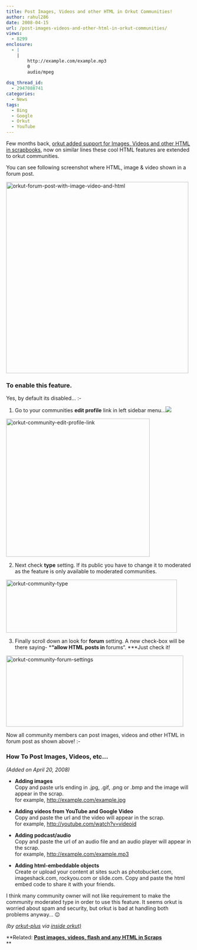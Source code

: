 ```yaml
---
title: Post Images, Videos and other HTML in Orkut Communities!
author: rahul286
date: 2008-04-15
url: /post-images-videos-and-other-html-in-orkut-communities/
views:
  - 8299
enclosure:
  - |
    |
        http://example.com/example.mp3
        0
        audio/mpeg
        
dsq_thread_id:
  - 2947088741
categories:
  - News
tags:
  - Bing
  - Google
  - Orkut
  - YouTube
---
```

Few months back, [orkut added support for Images, Videos and other HTML in scrapbooks][1], now on similar lines these cool HTML features are extended to orkut communities.

You can see following screenshot where HTML, image & video shown in a forum post.

[<img class="alignnone size-full wp-image-979" title="orkut-forum-post-with-image-video-and-html" src="http://cdn.devilsworkshop.org/files/2008/04/orkut-forum-post-with-image-video-and-html.jpg" alt="orkut-forum-post-with-image-video-and-html" width="494" height="519" />][2]

### To enable this feature.

Yes, by default its disabled&#8230; <img src="http://devilsworkshop.org/wp-includes/images/smilies/frownie.png" alt=":-(" class="wp-smiley" style="height: 1em; max-height: 1em;" />

1. Go to your communities **edit profile** link in left sidebar menu&#8230;![][3]

[<img class="alignnone size-full wp-image-976" title="orkut-community-edit-profile-link" src="http://cdn.devilsworkshop.org/files/2008/04/orkut-community-edit-profile-link.jpg" alt="orkut-community-edit-profile-link" width="389" height="375" />][4]

2. Next check **type** setting. If its public you have to change it to moderated as the feature is only available to moderated communities.

[<img class="alignnone size-full wp-image-977" title="orkut-community-type" src="http://cdn.devilsworkshop.org/files/2008/04/orkut-community-type.jpg" alt="orkut-community-type" width="463" height="144" />][5]

3. Finally scroll down an look for **forum** setting. A new check-box will be there saying- ***&#8220;<span class="msgdiv"><label for="enableHtmlForum">allow HTML posts in </label></span>**<span class="msgdiv"><label for="enableHtmlForum">forums</label></span>&#8220;. ***Just check it!

[<img class="alignnone size-full wp-image-978" title="orkut-community-forum-settings" src="http://cdn.devilsworkshop.org/files/2008/04/orkut-community-forum-settings.jpg" alt="orkut-community-forum-settings" width="480" height="193" />][6]

Now all community members can post images, videos and other HTML in forum post as shown above! <img src="http://devilsworkshop.org/wp-includes/images/smilies/simple-smile.png" alt=":-)" class="wp-smiley" style="height: 1em; max-height: 1em;" />

### How To Post Images, Videos, etc&#8230;

*(Added on April 20, 2008)*

  * **Adding images**  
    Copy and paste urls ending in .jpg, .gif, .png or .bmp and the image will appear in the scrap.  
    for example, http://example.com/example.jpg

  * **Adding videos from YouTube and Google Video**  
    Copy and paste the url and the video will appear in the scrap.  
    for example, http://youtube.com/watch?v=videoid

  * **Adding podcast/audio**  
    Copy and paste the url of an audio file and an audio player will appear in the scrap.  
    for example, http://example.com/example.mp3

  * **Adding html-embeddable objects**  
    Create or upload your content at sites such as photobucket.com, imageshack.com, rockyou.com or slide.com. Copy and paste the html embed code to share it with your friends.

I think many community owner will not like requirement to make the community moderated type in order to use this feature. It seems orkut is worried about spam and security, but orkut is bad at handling both problems anyway&#8230; 😉

*(by <a href="http://www.orkutplus.net/2008/04/wish-come-true-html-in-forums.html" onclick="_gaq.push(['_trackEvent', 'outbound-article', 'http://www.orkutplus.net/2008/04/wish-come-true-html-in-forums.html', 'orkut-plus']);" >orkut-plus</a> via <a href="http://www.insideorkut.com/2008/04/google-to-orkut-forums-html-formatting.html" onclick="_gaq.push(['_trackEvent', 'outbound-article', 'http://www.insideorkut.com/2008/04/google-to-orkut-forums-html-formatting.html', 'inside orkut)']);" >inside orkut)</a>*

**Related: **[Post images, videos, flash and any HTML in Scraps][1]**  
**

 [1]: http://devilsworkshop.org/2007/08/13/orkut-updates-add-colors-images-videos-podcasts-audio-and-other-html-formatting-in-scraps/
 [2]: http://cdn.devilsworkshop.org/files/2008/04/orkut-forum-post-with-image-video-and-html.jpg
 [3]: ///private/tmp/orkut%20-%20community%20edit%20profile%20link.jpg
 [4]: http://cdn.devilsworkshop.org/files/2008/04/orkut-community-edit-profile-link.jpg
 [5]: http://cdn.devilsworkshop.org/files/2008/04/orkut-community-type.jpg
 [6]: http://cdn.devilsworkshop.org/files/2008/04/orkut-community-forum-settings.jpg
